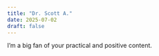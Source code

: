```yaml
---
title: "Dr. Scott A."
date: 2025-07-02
draft: false
---
```


I’m a big fan of your practical and positive content.